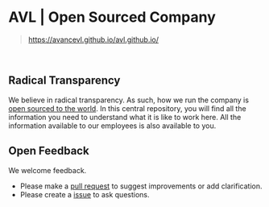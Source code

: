 # AVL | Open Sourced Company

> https://avancevl.github.io/avl.github.io/

<br>

## Radical Transparency

We believe in radical transparency. As such, how we run the company is [open sourced to the world](https://github.com/avancevl/avl.github.io). In this central repository, you will find all the information you need to understand what it is like to work here. All the information available to our employees is also available to you.

## Open Feedback

We welcome feedback.
* Please make a [pull request](https://github.com/avancevl/avl.github.io/pull/new/master) to suggest improvements or add clarification.
* Please create a [issue](https://github.com/avancevl/avl.github.io/issues/new) to ask questions.
